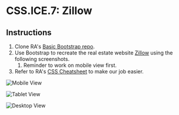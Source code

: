 # CSS.ICE.7: Zillow

## Instructions

1. Clone RA's [Basic Bootstrap repo](https://github.com/rocketacademy/basic-bootstrap-bootcamp).
2. Use Bootstrap to recreate the real estate website [Zillow](https://www.zillow.com) using the following screenshots.
   1. Reminder to work on mobile view first.
3. Refer to RA's [CSS Cheatsheet](../css-1-basic-css.md#exercise-tips-cheatsheet) to make our job easier.

![Mobile View](../../.gitbook/assets/zillow-mob.png)

![Tablet View](../../.gitbook/assets/zillow-tab.png)

![Desktop View](../../.gitbook/assets/zillow-desk.png)
